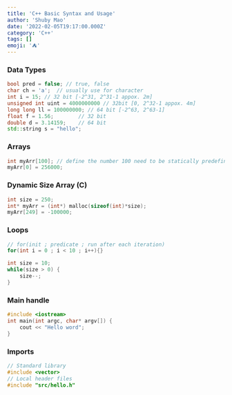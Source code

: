 ```yaml
---
title: 'C++ Basic Syntax and Usage'
author: 'Shuby Mao'
date: '2022-02-05T19:17:00.000Z'
category: 'C++'
tags: []
emoji: '⛺'
---
```

### Data Types

```cpp
bool pred = false; // true, false
char ch = 'a';  // usually use for character
int i = 15; // 32 bit [-2^31, 2^31-1 appox. 2m]
unsigned int uint = 4000000000 // 32bit [0, 2^32-1 appox. 4m]
long long ll = 100000000; // 64 bit [-2^63, 2^63-1]
float f = 1.56;        // 32 bit
double d = 3.14159;    // 64 bit
std::string s = "hello";
```

### Arrays

```cpp
int myArr[100]; // define the number 100 need to be statically predefine
myArr[0] = 256000;
```

### Dynamic Size Array (C)

```cpp
int size = 250;
int* myArr = (int*) malloc(sizeof(int)*size);
myArr[249] = -100000;
```

### Loops

```cpp
// for(init ; predicate ; run after each iteration)
for(int i = 0 ; i < 10 ; i++){}

int size = 10;
while(size > 0) {
	size--;
}
```

### Main handle

```cpp
#include <iostream>
int main(int argc, char* argv[]) {
	cout << "Hello word"; 
}
```

### Imports

```cpp
// Standard library
#include <vector>
// Local header files
#include "src/hello.h"
```